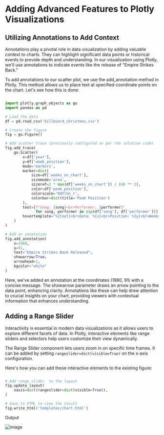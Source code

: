 # Adding Advanced Features to Plotly Visualizations

## Utilizing Annotations to Add Context

Annotations play a pivotal role in data visualization by adding valuable context to charts. They can highlight significant data points or historical events to provide depth and understanding. In our visualization using Plotly, we'll use annotations to indicate events like the release of "Empire Strikes Back."

To add annotations to our scatter plot, we use the add_annotation method in Plotly. This method allows us to place text at specified coordinate points on the chart. Let's see how this is done:

```Python

import plotly.graph_objects as go
import pandas as pd

# Load the data
df = pd.read_csv('billboard_christmas.csv')

# Create the figure
fig = go.Figure()

# Add scatter trace (previously configured as per the solution code)
fig.add_trace(
    go.Scatter(
        x=df['year'],
        y=df['week_position'],
        mode='markers',
        marker=dict(
            size=df['weeks_on_chart'],
            sizemode='area',
            sizeref=2 * max(df['weeks_on_chart']) / (40 ** 2),
            color=df['peak_position'],
            colorscale='RdYlGn_r',
            colorbar=dict(title='Peak Position')
        ),
        text=[f"Song: {song}<br>Performer: {performer}"
              for song, performer in zip(df['song'], df['performer'])],
        hovertemplate="%{text}<br>Date: %{x}<br>Position: %{y}<br>Weeks on Chart: %{marker.size}<br><extra></extra>"
    )
)

# Add an annotation
fig.add_annotation(
    x=1980,
    y=91,
    text="Empire Strikes Back Released",
    showarrow=True,
    arrowhead=1,
    bgcolor="white"
)
```
Here, we've added an annotation at the coordinates (1980, 91) with a concise message. The showarrow parameter draws an arrow pointing to the data point, enhancing clarity. Annotations like these can help draw attention to crucial insights on your chart, providing viewers with contextual information that enhances understanding.

## Adding a Range Slider

Interactivity is essential in modern data visualizations as it allows users to explore different facets of data. In Plotly, interactive elements like range sliders and selectors help users customize their view dynamically.

The Range Slider component lets users zoom in on specific time frames. It can be added by setting `rangeslider=dict(visible=True)` on the x-axis configuration.

Here's how you can add these interactive elements to the existing figure:

```Python

# Add range slider  to the layout
fig.update_layout(
    xaxis=dict(rangeslider=dict(visible=True)),
)

# Save to HTML to view the result
fig.write_html('templates/chart.html')
```
Output

![image](https://github.com/user-attachments/assets/ec7141cb-c7e4-4475-a3c3-b6e18fcf5233)


